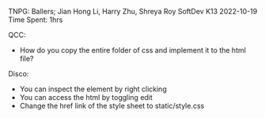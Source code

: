 TNPG: Ballers; Jian Hong Li, Harry Zhu, Shreya Roy
SoftDev
K13 2022-10-19
Time Spent: 1hrs

QCC:

* How do you copy the entire folder of css and implement it to the html file?

Disco:

* You can inspect the element by right clicking
* You can access the html by toggling edit
* Change the href link of the style sheet to static/style.css
